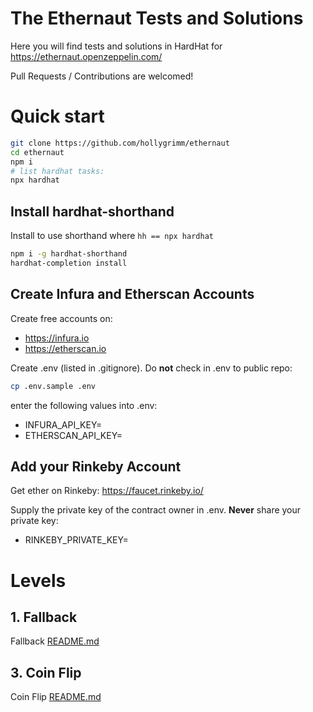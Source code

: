 # The Ethernaut Tests and Solutions

Here you will find tests and solutions in HardHat for https://ethernaut.openzeppelin.com/

Pull Requests / Contributions are welcomed!

# Quick start

```sh
git clone https://github.com/hollygrimm/ethernaut
cd ethernaut
npm i
# list hardhat tasks:
npx hardhat
```
## Install hardhat-shorthand
Install to use shorthand where `hh == npx hardhat`
```sh
npm i -g hardhat-shorthand
hardhat-completion install
```

## Create Infura and Etherscan Accounts
Create free accounts on:
* https://infura.io
* https://etherscan.io

Create .env (listed in .gitignore). Do **not** check in .env to public repo:
```sh
cp .env.sample .env
```
enter the following values into .env:
* INFURA_API_KEY=
* ETHERSCAN_API_KEY=

## Add your Rinkeby Account
Get ether on Rinkeby:
https://faucet.rinkeby.io/

Supply the private key of the contract owner in .env. **Never** share your private key:
* RINKEBY_PRIVATE_KEY=

# Levels

## 1. Fallback
Fallback [README.md](1_fallback/README.md)

## 3. Coin Flip
Coin Flip [README.md](3_coinflip/README.md)
